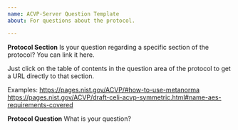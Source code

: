 ```yaml
---
name: ACVP-Server Question Template
about: For questions about the protocol.

---
```


**Protocol Section**
Is your question regarding a specific section of the protocol?  You can link it here.

Just click on the table of contents in the question area of the protocol to get a URL directly to that section.

Examples:
https://pages.nist.gov/ACVP/#how-to-use-metanorma
https://pages.nist.gov/ACVP/draft-celi-acvp-symmetric.html#name-aes-requirements-covered

**Protocol Question**
What is your question? 